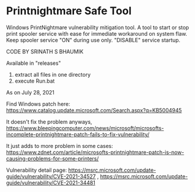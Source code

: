 # Printnightmare Safe Tool
Windows PrintNightmare vulnerability mitigation tool. A tool to start or stop print spooler service with ease for immediate workaround on system flaw. Keep spooler service "ON" during use only. "DISABLE" service startup. 

CODE BY SRINATH S BHAUMIK

Available in "releases"
1. extract all files in one directory
2. execute Run.bat 

As on July 28, 2021

Find Windows patch here: https://www.catalog.update.microsoft.com/Search.aspx?q=KB5004945

It doesn't fix the problem anyways, https://www.bleepingcomputer.com/news/microsoft/microsofts-incomplete-printnightmare-patch-fails-to-fix-vulnerability/

It just adds to more problem in some cases: https://www.zdnet.com/article/microsofts-printnightmare-patch-is-now-causing-problems-for-some-printers/

Vulnerability detail page: https://msrc.microsoft.com/update-guide/vulnerability/CVE-2021-34527 ,  https://msrc.microsoft.com/update-guide/vulnerability/CVE-2021-34481

